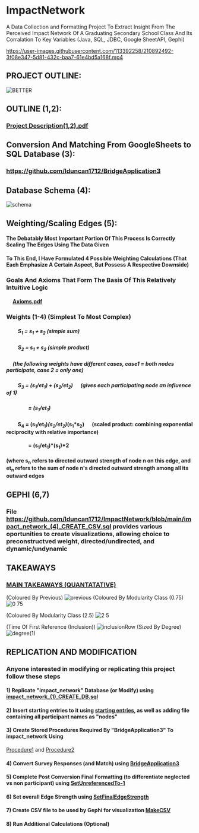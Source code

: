 # ImpactNetwork 
A Data Collection and Formatting Project To Extract Insight From The Perceived Impact Network Of A Graduating Secondary School Class And Its Corralation To Key Variables (Java, SQL, JDBC, Google SheetAPI, Gephi)



https://user-images.githubusercontent.com/113392258/210892492-3f08e347-5d81-432c-baa7-61e4bd5a168f.mp4








## PROJECT OUTLINE:
![BETTER](https://user-images.githubusercontent.com/113392258/210866682-6a80ca10-d85f-425e-ab2c-080688f2ea1c.png)



## OUTLINE (1,2):
### [Project Description(1,2).pdf](https://github.com/lduncan1712/ImpactNetwork/files/10354929/Project.Description.1.pdf)


## Conversion And Matching From GoogleSheets to SQL Database (3):
### https://github.com/lduncan1712/BridgeApplication3


## Database Schema (4):
![schema](https://user-images.githubusercontent.com/113392258/210866343-2ef84b2a-f818-40a6-89aa-c8744604cc2e.png)




## Weighting/Scaling Edges (5):
#### The Debatably Most Important Portion Of This Process Is Correctly Scaling The Edges Using The Data Given
#### To This End, I Have Formulated 4 Possible Weighting Calculations (That Each Emphasize A Certain Aspect, But Possess A Respective Downside)
  
### Goals And Axioms That Form The Basis Of This Relatively Intuitive Logic
#### &emsp; [Axioms.pdf](https://github.com/lduncan1712/ImpactNetwork/files/10356074/EdgeWeighting%2BScaling.2.pdf)


### Weights (1-4) (Simplest To Most Complex)
#####   &emsp;&emsp; S<sub>1</sub> = s<sub>1</sub> + s<sub>2</sub>    (simple sum)
#####  &emsp;&emsp;  S<sub>2</sub> = s<sub>1</sub> + s<sub>2</sub>    (simple product)
##### &emsp; (the following weights have different cases, case1 = both nodes participate, case 2 = only one)
##### &emsp;&emsp;  S<sub>3</sub> = (s<sub>1</sub>/et<sub>1</sub>) + (s<sub>2</sub>/et<sub>2</sub>) &emsp; (gives each participating node an influence of 1)
##### &emsp;&emsp;&emsp;&emsp;    = (s<sub>1</sub>/et<sub>1</sub>)

#### &emsp;&emsp;   S<sub>4</sub> = (s<sub>1</sub>/et<sub>1</sub>)*(s<sub>2</sub>/et<sub>2</sub>)*(s<sub>1</sub>*s<sub>2</sub>)  &emsp; (scaled product: combining exponential reciprocity with relative importance)
#### &emsp;&emsp;&emsp;&emsp;     = (s<sub>1</sub>/et<sub>1</sub>)*(s<sub>1</sub>)*2

#### (where s<sub>n</sub> refers to directed outward strength of node n on this edge, and et<sub>n</sub> refers to the sum of node n's directed outward strength among all its outward edges

  
  
  
## GEPHI (6,7)
### File https://github.com/lduncan1712/ImpactNetwork/blob/main/impact_network_(4)_CREATE_CSV.sql provides various oportunities to create visualizations, allowing choice to preconstructved weight, directed/undirected, and dynamic/undynamic



## TAKEAWAYS
### [MAIN TAKEAWAYS (QUANTATATIVE)](https://github.com/lduncan1712/ImpactNetwork/blob/main/mainTakeAways%20(QUANTATATIVE))
(Coloured By Previous)
![previous](https://user-images.githubusercontent.com/113392258/211068082-5c042301-5634-4143-b9d7-698bb2cd8dea.png)
(Coloured By Modularity Class (0.75)
![0 75](https://user-images.githubusercontent.com/113392258/211068118-7165b9ff-b590-420d-b9f2-d87c36855e85.png)

(Coloured By Modularity Class (2.5)
![2 5](https://user-images.githubusercontent.com/113392258/211068243-22236971-f09d-4d43-bc5c-550b30b95b8e.png)

(Time Of First Reference (Inclusion))
![inclusionRow](https://user-images.githubusercontent.com/113392258/211074595-f8fe1421-cb2d-4ad8-825a-c0b0e44243b8.png)
(Sized By Degree)
![degree(1)](https://user-images.githubusercontent.com/113392258/211087231-604b07b1-974a-4f43-bdae-e96772d67a6d.png)





## REPLICATION AND MODIFICATION
### Anyone interested in modifying or replicating this project follow these steps
#### 1) Replicate "impact_network" Database (or Modify) using [impact_network_(1)_CREATE_DB.sql](https://github.com/lduncan1712/ImpactNetwork/blob/main/impact_network_(1)_CREATE_DB.sql)

#### 2) Insert starting entries to it using [starting entries](https://github.com/lduncan1712/ImpactNetwork/blob/main/impact_network_(1)_STARTINGENTRIES.sql), as well as adding file containing all participant names as "nodes"

#### 3) Create Stored Procedures Required By "BridgeApplication3" To impact_network Using 
[Procedure1](https://github.com/lduncan1712/ImpactNetwork/blob/main/impact_network_(2)_GETIDSTOWEIGH.sql)    and [Procedure2](https://github.com/lduncan1712/ImpactNetwork/blob/main/impact_network_(2)_WEIGHBYSC2SCORE.sql)

#### 4) Convert Survey Responses (and Match) using [BridgeApplication3](https://github.com/lduncan1712/BridgeApplication3)

#### 5) Complete Post Conversion Final Formatting (to differentiate neglected vs non participant) using [SetUnreferencedTo-1](https://github.com/lduncan1712/ImpactNetwork/blob/main/impact_network_(3)_POST_FORMATTING.sql)

#### 6) Set overall Edge Strength using [SetFinalEdgeStrength](https://github.com/lduncan1712/ImpactNetwork/blob/main/impact_network_(3)_POST_STRENGTH_DEFINITION.sql)

#### 7) Create CSV file to be used by Gephi for visualization [MakeCSV](https://github.com/lduncan1712/ImpactNetwork/blob/1738bbff3d6ee3ce7d1b641a183df3e99ca0ecfe/impact_network_(4)_CREATE_CSV.sql)

#### 8) Run Additional Calculations (Optional)


















